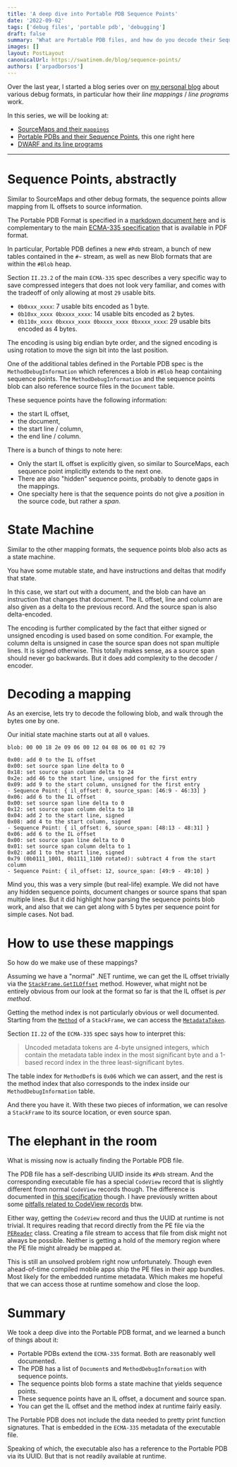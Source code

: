 ```yaml
---
title: 'A deep dive into Portable PDB Sequence Points'
date: '2022-09-02'
tags: ['debug files', 'portable pdb', 'debugging']
draft: false
summary: 'What are Portable PDB files, and how do you decode their Sequence Points in detail.'
images: []
layout: PostLayout
canonicalUrl: https://swatinem.de/blog/sequence-points/
authors: ['arpadborsos']
---
```


Over the last year, I started a blog series over on [my personal blog](https://swatinem.de) about various debug formats,
in particular how their _line mappings_ / _line programs_ work.

In this series, we will be looking at:

- [SourceMaps and their `mappings`](https://swatinem.de/blog/sourcemaps/)
- [Portable PDBs and their Sequence Points](https://swatinem.de/blog/sequence-points/), this one right here
- [DWARF and its line programs](https://swatinem.de/blog/dwarf-lines/)

---

# Sequence Points, abstractly

Similar to SourceMaps and other debug formats, the sequence points allow
mapping from IL offsets to source information.

The Portable PDB Format is specified in a
[markdown document here](https://github.com/dotnet/runtime/blob/main/docs/design/specs/PortablePdb-Metadata.md)
and is complementary to the main
[ECMA-335 specification](https://www.ecma-international.org/publications-and-standards/standards/ecma-335/)
that is available in PDF format.

In particular, Portable PDB defines a new `#Pdb` stream, a bunch of new tables
contained in the `#~` stream, as well as new Blob formats that are within the
`#Blob` heap.

Section `II.23.2` of the main `ECMA-335` spec describes a very specific way to
save compressed integers that does not look very familiar, and comes with the
tradeoff of only allowing at most `29` usable bits.

- `0b0xxx_xxxx`: 7 usable bits encoded as 1 byte.
- `0b10xx_xxxx 0bxxxx_xxxx`: 14 usable bits encoded as 2 bytes.
- `0b110x_xxxx 0bxxxx_xxxx 0bxxxx_xxxx 0bxxxx_xxxx`: 29 usable bits encoded as 4 bytes.

The encoding is using big endian byte order, and the signed encoding is using
rotation to move the sign bit into the last position.

One of the additional tables defined in the Portable PDB spec is the
`MethodDebugInformation` which references a blob in `#Blob` heap containing
sequence points. The `MethodDebugInformation` and the sequence points blob can
also reference source files in the `Document` table.

These sequence points have the following information:

- the start IL offset,
- the document,
- the start line / column,
- the end line / column.

There is a bunch of things to note here:

- Only the start IL offset is explicitly given, so similar to SourceMaps, each
  sequence point implicitly extends to the next one.
- There are also "hidden" sequence points, probably to denote gaps in the mappings.
- One specialty here is that the sequence points do not give a _position_ in the
  source code, but rather a _span_.

# State Machine

Similar to the other mapping formats, the sequence points blob also acts as a
state machine.

You have some mutable state, and have instructions and deltas that modify that
state.

In this case, we start out with a document, and the blob can have an instruction
that changes that document. The IL offset, line and column are also given as a delta to
the previous record. And the source span is also delta-encoded.

The encoding is further complicated by the fact that either signed or unsigned
encoding is used based on some condition. For example, the column delta is
unsigned in case the source span does not span multiple lines. It is signed
otherwise. This totally makes sense, as a source span should never go backwards.
But it does add complexity to the decoder / encoder.

# Decoding a mapping

As an exercise, lets try to decode the following blob, and walk through the
bytes one by one.

Our initial state machine starts out at all `0` values.

```text
blob: 00 00 18 2e 09 06 00 12 04 08 06 00 01 02 79

0x00: add 0 to the IL offset
0x00: set source span line delta to 0
0x18: set source span column delta to 24
0x2e: add 46 to the start line, unsigned for the first entry
0x09: add 9 to the start column, unsigned for the first entry
- Sequence Point: { il_offset: 0, source_span: [46:9 - 46:33] }
0x06: add 6 to the IL offset
0x00: set source span line delta to 0
0x12: set source span column delta to 18
0x04: add 2 to the start line, signed
0x08: add 4 to the start column, signed
- Sequence Point: { il_offset: 6, source_span: [48:13 - 48:31] }
0x06: add 6 to the IL offset
0x00: set source span line delta to 0
0x01: set source span column delta to 1
0x02: add 1 to the start line, signed
0x79 (0b0111_1001, 0b1111_1100 rotated): subtract 4 from the start column
- Sequence Point: { il_offset: 12, source_span: [49:9 - 49:10] }
```

Mind you, this was a very simple (but real-life) example. We did not have any
hidden sequence points, document changes or source spans that span multiple lines.
But it did highlight how parsing the sequence points blob work, and also
that we can get along with 5 bytes per sequence point for simple cases. Not bad.

# How to use these mappings

So how do we make use of these mappings?

Assuming we have a "normal" .NET runtime, we can get the IL offset trivially via the
[`StackFrame.GetILOffset`](https://docs.microsoft.com/en-us/dotnet/api/system.diagnostics.stackframe.getiloffset)
method. However, what might not be entirely obvious from our look at the format
so far is that the IL offset is _per method_.

Getting the method index is not particularly obvious or well documented.
Starting from the
[`Method`](https://docs.microsoft.com/en-us/dotnet/api/system.diagnostics.stackframe.getmethod)
of a `StackFrame`, we can access the
[`MetadataToken`](https://docs.microsoft.com/en-us/dotnet/api/system.reflection.memberinfo.metadatatoken).

Section `II.22` of the `ECMA-335` spec says how to interpret this:

> Uncoded metadata tokens are 4-byte unsigned integers, which contain the metadata
> table index in the most significant byte and a 1-based record index in the three least-significant bytes.

The table index for `MethodDef`s is `0x06` which we can assert, and the rest
is the method index that also corresponds to the index inside our `MethodDebugInformation`
table.

And there you have it. With these two pieces of information, we can resolve a
`StackFrame` to its source location, or even source span.

# The elephant in the room

What is missing now is actually finding the Portable PDB file.

The PDB file has a self-describing UUID inside its `#Pdb` stream. And the
corresponding executable file has a special `CodeView` record that is slightly
different from normal `CodeView` records though.
The difference is documented in
[this specification](https://github.com/dotnet/runtime/blob/main/docs/design/specs/PE-COFF.md#codeview-debug-directory-entry-type-2)
though. I have previously written about some
[pitfalls related to CodeView records](https://swatinem.de/blog/format-ossification/) btw.

Either way, getting the `CodeView` record and thus the UUID at runtime is not
trivial. It requires reading that record directly from the PE file via the
[`PEReader`](https://docs.microsoft.com/en-us/dotnet/api/system.reflection.portableexecutable.pereader)
class. Creating a file stream to access that file from disk might not always
be possible. Neither is getting a hold of the memory region where the PE file
might already be mapped at.

This is still an unsolved problem right now unfortunately. Though even ahead-of-time
compiled mobile apps ship the PE files in their app bundles. Most likely for
the embedded runtime metadata. Which makes me hopeful that we can access those
at runtime somehow and close the loop.

# Summary

We took a deep dive into the Portable PDB format, and we learned a bunch of
things about it:

- Portable PDBs extend the `ECMA-335` format. Both are reasonably well documented.
- The PDB has a list of `Document`s and `MethodDebugInformation` with sequence points.
- The sequence points blob forms a state machine that yields sequence points.
- These sequence points have an IL offset, a document and source span.
- You can get the IL offset and the method index at runtime fairly easily.

The Portable PDB does not include the data needed to pretty print function
signatures. That is embedded in the `ECMA-335` metadata of the executable file.

Speaking of which, the executable also has a reference to the Portable PDB via
its UUID. But that is not readily available at runtime.
